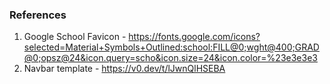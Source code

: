 ### References

1. Google School Favicon - https://fonts.google.com/icons?selected=Material+Symbols+Outlined:school:FILL@0;wght@400;GRAD@0;opsz@24&icon.query=scho&icon.size=24&icon.color=%23e3e3e3
2. Navbar template - https://v0.dev/t/lJwnQlHSEBA



